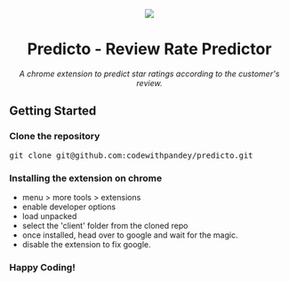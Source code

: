 
<div style="text-align:center">

<img src="https://github.com/mithu2649/predicto/raw/main/client/logo128.png"/>

# Predicto - Review Rate Predictor<br>
_A chrome extension to predict star ratings according to the customer's review._

</div>

## Getting Started

### Clone the repository

<pre>git clone git@github.com:codewithpandey/predicto.git</pre>

### Installing the extension on chrome
  - menu > more tools > extensions
  - enable developer options
  - load unpacked
  - select the 'client' folder from the cloned repo
  - once installed, head over to google and wait for the magic.
  - disable the extension to fix google.

### Happy Coding!